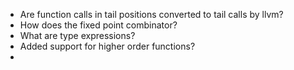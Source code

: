 - Are function calls in tail positions converted to tail calls by llvm?
- How does the fixed point combinator?
- What are type expressions?
- Added support for higher order functions?
- 